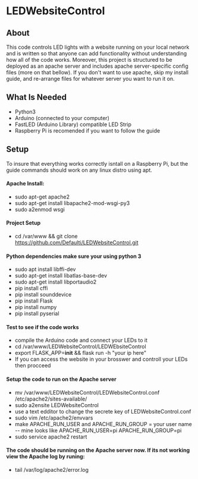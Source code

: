 # LEDWebsiteControl
## About 
This code controls LED lights with a website running on your local network and is written so that anyone can add functionality without understanding how all of the code works. Moreover, this project is structured to be deployed as an apache server and includes apache server-specific config files (more on that bellow). If you don't want to use apache, skip my install guide, and re-arrange files for whatever server you want to run it on.

## What Is Needed
- Python3
- Arduino (connected to your computer)
- FastLED (Arduino Library) compatible LED Strip
- Raspberry Pi is recomended if you want to follow the guide
## Setup
To insure that everything works correctly isntall on a Raspberry Pi, but the guide commands should work on any linux distro using apt.
#### Apache Install:
- sudo apt-get apache2 
- sudo apt-get install libapache2-mod-wsgi-py3 
- sudo a2enmod wsgi 
#### Project Setup
- cd /var/www && git clone https://github.com/Defaulti/LEDWebsiteControl.git
#### Python dependencies make sure your using python 3 
- sudo apt install libffi-dev
- sudo apt-get install libatlas-base-dev
- sudo apt-get install libportaudio2
- pip install cffi
- pip install sounddevice
- pip install Flask
- pip install numpy 
- pip install pyserial 
#### Test to see if the code works
- compile the Arduino code and connect your LEDs to it
- cd /var/www/LEDWebsiteControl/LEDWEbsiteControl
- export FLASK_APP=__init__ && flask run -h "your ip here" 
- If you can access the website in your brosswer and controll your LEDs then procceed 
#### Setup the code to run on the Apache server
- mv /var/www/LEDWebsiteControl/LEDWebsiteControl.conf /etc/apache2/sites-available/
- sudo a2ensite LEDWebsiteControl 
- use a text edditor to change the secrete key of LEDWebsiteControl.conf
- sudo vim /etc/apache2/envvars
- make APACHE_RUN_USER and APACHE_RUN_GROUP = your user name
-- mine looks like APACHE_RUN_USER=pi APACHE_RUN_GROUP=pi
- sudo service apache2 restart
#### The code should be running on the Apache server now. If its not working view the Apache log by runing:
- tail /var/log/apache2/error.log



